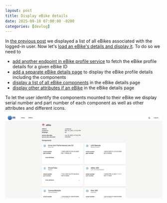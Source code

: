```yaml
---
layout: post
title: Display eBike details
date: 2025-09-18 07:00:00 -0200
categories: [devlog]
---
```


In [the previous post](https://open-ebike.github.io/devlog/2025/09/17/display-ebikes.html) we displayed a list of all eBikes associated with the logged-in user.
Now let's [load an eBike's details and display it](https://github.com/open-ebike/open-ebike-frontend/issues/4). To do so we need to

* [add another endpoint in eBike profile service](https://github.com/open-ebike/open-ebike-frontend/commit/4dc426fc96e65a56db9264a0e33c256e84a02816) to fetch the eBike profile details for a given eBike ID
* [add a separate eBike details page](https://github.com/open-ebike/open-ebike-frontend/commit/18b1ee2ea8f1d0fc1fd7c4daf1b1d364abf17cd3) to display the eBike profile details including the components
* [display a list of all eBike components](https://github.com/open-ebike/open-ebike-frontend/commit/b77333a744f21d2848ef058a7ae5fa6aa158c322) in the eBike details page
* [display other attributes if an eBike](https://github.com/open-ebike/open-ebike-frontend/commit/4d16addaf0a5451985ace2e0a050c0b45d8c5154) in the eBike details page

To let the user identify the components mounted to their eBike we display serial number and part number of each component as well as other attributes and different icons.

![web-app-ebike-details.png](/assets/2025-09-18/web-app-ebike-details.png)